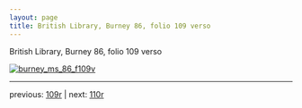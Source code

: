 ```yaml
---
layout: page
title: British Library, Burney 86, folio 109 verso
---
```


British Library, Burney 86, folio 109 verso

[![burney_ms_86_f109v](http://www.homermultitext.org/iipsrv?IIIF=/project/homer/pyramidal/deepzoom/bl/burney86imgs/v1/burney_ms_86_f109v.tif/full/800,/0/default.jpg)](http://www.homermultitext.org/ict2/?urn=urn:cite2:bl:burney86imgs.v1:burney_ms_86_f109v) 

---

previous:  [109r](../109r/) | next: [110r](../110r/)